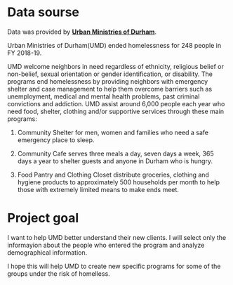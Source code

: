 # Data sourse

Data was provided by [**Urban Ministries of Durham**](http://www.umdurham.org/).

Urban Ministries of Durham(UMD) ended homelessness for 248 people in FY 2018-19.

UMD welcome neighbors in need regardless of ethnicity, religious belief or non-belief, sexual orientation or gender identification, or disability. 
The programs end homelessness by providing neighbors with emergency shelter and case management to help them overcome barriers such as unemployment, medical and mental health problems, past criminal convictions and addiction. UMD assist around 6,000 people each year who need food, shelter, clothing and/or supportive services through these main programs:

1. Community Shelter for men, women and families who need a safe emergency place to sleep.

2. Community Cafe serves three meals a day, seven days a week, 365 days a year to shelter guests and anyone in Durham who is hungry.

3. Food Pantry and Clothing Closet distribute groceries, clothing and hygiene products to approximately 500 households per month to help those with extremely limited means to make ends meet.


# Project goal

I want to help UMD better understand their new clients. I will select only the informayion about the people who entered the program and analyze demographical information.

I hope this will help UMD to create new specific programs for some of the groups under the risk of homelless.